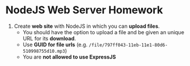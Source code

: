 # NodeJS Web Server Homework

1. Create **web site** with NodeJS in which you can **upload files**.
	* You should have the option to upload a file and be given an unique URL for its **download**.
	* Use **GUID for file urls** (e.g. `/file/797ff043-11eb-11e1-80d6-510998755d10.mp3`)
	* You are **not allowed to use ExpressJS**
